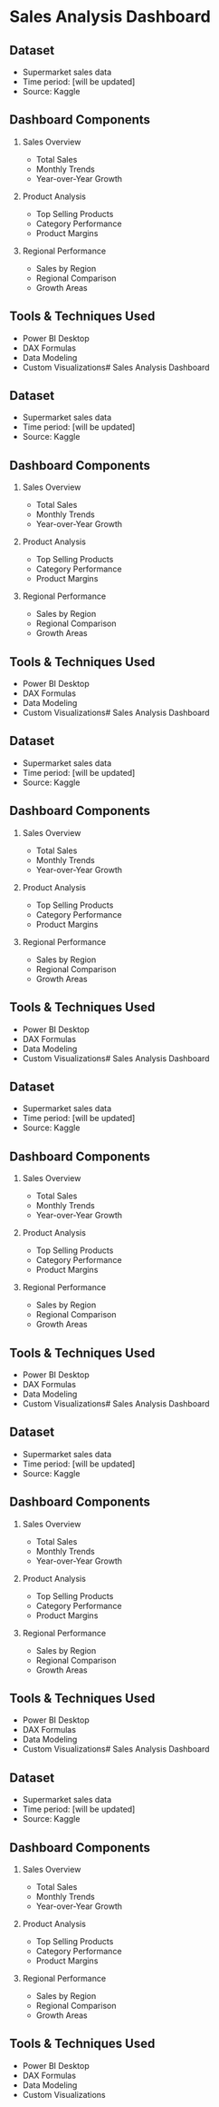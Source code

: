 # Sales Analysis Dashboard

## Dataset
- Supermarket sales data
- Time period: [will be updated]
- Source: Kaggle

## Dashboard Components
1. Sales Overview
   - Total Sales
   - Monthly Trends
   - Year-over-Year Growth

2. Product Analysis
   - Top Selling Products
   - Category Performance
   - Product Margins

3. Regional Performance
   - Sales by Region
   - Regional Comparison
   - Growth Areas

## Tools & Techniques Used
- Power BI Desktop
- DAX Formulas
- Data Modeling
- Custom Visualizations# Sales Analysis Dashboard

## Dataset
- Supermarket sales data
- Time period: [will be updated]
- Source: Kaggle

## Dashboard Components
1. Sales Overview
   - Total Sales
   - Monthly Trends
   - Year-over-Year Growth

2. Product Analysis
   - Top Selling Products
   - Category Performance
   - Product Margins

3. Regional Performance
   - Sales by Region
   - Regional Comparison
   - Growth Areas

## Tools & Techniques Used
- Power BI Desktop
- DAX Formulas
- Data Modeling
- Custom Visualizations# Sales Analysis Dashboard

## Dataset
- Supermarket sales data
- Time period: [will be updated]
- Source: Kaggle

## Dashboard Components
1. Sales Overview
   - Total Sales
   - Monthly Trends
   - Year-over-Year Growth

2. Product Analysis
   - Top Selling Products
   - Category Performance
   - Product Margins

3. Regional Performance
   - Sales by Region
   - Regional Comparison
   - Growth Areas

## Tools & Techniques Used
- Power BI Desktop
- DAX Formulas
- Data Modeling
- Custom Visualizations# Sales Analysis Dashboard

## Dataset
- Supermarket sales data
- Time period: [will be updated]
- Source: Kaggle

## Dashboard Components
1. Sales Overview
   - Total Sales
   - Monthly Trends
   - Year-over-Year Growth

2. Product Analysis
   - Top Selling Products
   - Category Performance
   - Product Margins

3. Regional Performance
   - Sales by Region
   - Regional Comparison
   - Growth Areas

## Tools & Techniques Used
- Power BI Desktop
- DAX Formulas
- Data Modeling
- Custom Visualizations# Sales Analysis Dashboard

## Dataset
- Supermarket sales data
- Time period: [will be updated]
- Source: Kaggle

## Dashboard Components
1. Sales Overview
   - Total Sales
   - Monthly Trends
   - Year-over-Year Growth

2. Product Analysis
   - Top Selling Products
   - Category Performance
   - Product Margins

3. Regional Performance
   - Sales by Region
   - Regional Comparison
   - Growth Areas

## Tools & Techniques Used
- Power BI Desktop
- DAX Formulas
- Data Modeling
- Custom Visualizations# Sales Analysis Dashboard

## Dataset
- Supermarket sales data
- Time period: [will be updated]
- Source: Kaggle

## Dashboard Components
1. Sales Overview
   - Total Sales
   - Monthly Trends
   - Year-over-Year Growth

2. Product Analysis
   - Top Selling Products
   - Category Performance
   - Product Margins

3. Regional Performance
   - Sales by Region
   - Regional Comparison
   - Growth Areas

## Tools & Techniques Used
- Power BI Desktop
- DAX Formulas
- Data Modeling
- Custom Visualizations
